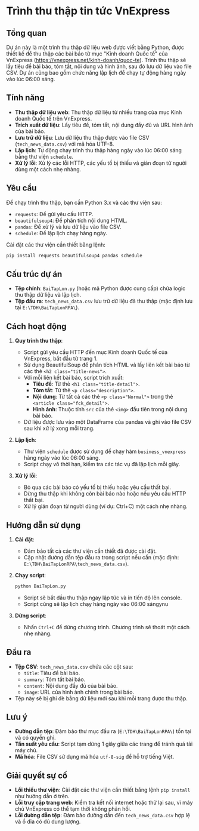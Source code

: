 # Trình thu thập tin tức VnExpress

## Tổng quan

Dự án này là một trình thu thập dữ liệu web được viết bằng Python, được thiết kế để thu thập các bài báo từ mục "Kinh doanh Quốc tế" của VnExpress (https://vnexpress.net/kinh-doanh/quoc-te). Trình thu thập sẽ lấy tiêu đề bài báo, tóm tắt, nội dung và hình ảnh, sau đó lưu dữ liệu vào file CSV. Dự án cũng bao gồm chức năng lập lịch để chạy tự động hàng ngày vào lúc 06:00 sáng.

## Tính năng

- **Thu thập dữ liệu web**: Thu thập dữ liệu từ nhiều trang của mục Kinh doanh Quốc tế trên VnExpress.
- **Trích xuất dữ liệu**: Lấy tiêu đề, tóm tắt, nội dung đầy đủ và URL hình ảnh của bài báo.
- **Lưu trữ dữ liệu**: Lưu dữ liệu thu thập được vào file CSV (`tech_news_data.csv`) với mã hóa UTF-8.
- **Lập lịch**: Tự động chạy trình thu thập hàng ngày vào lúc 06:00 sáng bằng thư viện `schedule`.
- **Xử lý lỗi**: Xử lý các lỗi HTTP, các yếu tố bị thiếu và gián đoạn từ người dùng một cách nhẹ nhàng.

## Yêu cầu

Để chạy trình thu thập, bạn cần Python 3.x và các thư viện sau:

- `requests`: Để gửi yêu cầu HTTP.
- `beautifulsoup4`: Để phân tích nội dung HTML.
- `pandas`: Để xử lý và lưu dữ liệu vào file CSV.
- `schedule`: Để lập lịch chạy hàng ngày.

Cài đặt các thư viện cần thiết bằng lệnh:

```bash
pip install requests beautifulsoup4 pandas schedule
```

## Cấu trúc dự án

- **Tệp chính**: `BaiTapLon.py` (hoặc mã Python được cung cấp) chứa logic thu thập dữ liệu và lập lịch.
- **Tệp đầu ra**: `tech_news_data.csv` lưu trữ dữ liệu đã thu thập (mặc định lưu tại `E:\TDH\BaiTapLonRPA\`).

## Cách hoạt động

1. **Quy trình thu thập**:

   - Script gửi yêu cầu HTTP đến mục Kinh doanh Quốc tế của VnExpress, bắt đầu từ trang 1.
   - Sử dụng BeautifulSoup để phân tích HTML và lấy liên kết bài báo từ các thẻ `<h2 class="title-news">`.
   - Với mỗi liên kết bài báo, script trích xuất:
     - **Tiêu đề**: Từ thẻ `<h1 class="title-detail">`.
     - **Tóm tắt**: Từ thẻ `<p class="description">`.
     - **Nội dung**: Từ tất cả các thẻ `<p class="Normal">` trong thẻ `<article class="fck_detail">`.
     - **Hình ảnh**: Thuộc tính `src` của thẻ `<img>` đầu tiên trong nội dung bài báo.
   - Dữ liệu được lưu vào một DataFrame của pandas và ghi vào file CSV sau khi xử lý xong mỗi trang.

2. **Lập lịch**:

   - Thư viện `schedule` được sử dụng để chạy hàm `business_vnexpress` hàng ngày vào lúc 06:00 sáng.
   - Script chạy vô thời hạn, kiểm tra các tác vụ đã lập lịch mỗi giây.

3. **Xử lý lỗi**:
   - Bỏ qua các bài báo có yếu tố bị thiếu hoặc yêu cầu thất bại.
   - Dừng thu thập khi không còn bài báo nào hoặc nếu yêu cầu HTTP thất bại.
   - Xử lý gián đoạn từ người dùng (ví dụ: Ctrl+C) một cách nhẹ nhàng.

## Hướng dẫn sử dụng

1. **Cài đặt**:

   - Đảm bảo tất cả các thư viện cần thiết đã được cài đặt.
   - Cập nhật đường dẫn tệp đầu ra trong script nếu cần (mặc định: `E:\TDH\BaiTapLonRPA\tech_news_data.csv`).

2. **Chạy script**:

   ```bash
   python BaiTapLon.py
   ```

   - Script sẽ bắt đầu thu thập ngay lập tức và in tiến độ lên console.
   - Script cũng sẽ lập lịch chạy hàng ngày vào 06:00 sángynu

3. **Dừng script**:
   - Nhấn `Ctrl+C` để dừng chương trình. Chương trình sẽ thoát một cách nhẹ nhàng.

## Đầu ra

- **Tệp CSV**: `tech_news_data.csv` chứa các cột sau:
  - `title`: Tiêu đề bài báo.
  - `summary`: Tóm tắt bài báo.
  - `content`: Nội dung đầy đủ của bài báo.
  - `image`: URL của hình ảnh chính trong bài báo.
- Tệp này sẽ bị ghi đè bằng dữ liệu mới sau khi mỗi trang được thu thập.

## Lưu ý

- **Đường dẫn tệp**: Đảm bảo thư mục đầu ra (`E:\TDH\BaiTapLonRPA\`) tồn tại và có quyền ghi.
- **Tần suất yêu cầu**: Script tạm dừng 1 giây giữa các trang để tránh quá tải máy chủ.
- **Mã hóa**: File CSV sử dụng mã hóa `utf-8-sig` để hỗ trợ tiếng Việt.

## Giải quyết sự cố

- **Lỗi thiếu thư viện**: Cài đặt các thư viện cần thiết bằng lệnh `pip install` như hướng dẫn ở trên.
- **Lỗi truy cập trang web**: Kiểm tra kết nối internet hoặc thử lại sau, vì máy chủ VnExpress có thể tạm thời không phản hồi.
- **Lỗi đường dẫn tệp**: Đảm bảo đường dẫn đến `tech_news_data.csv` hợp lệ và ổ đĩa có đủ dung lượng.
